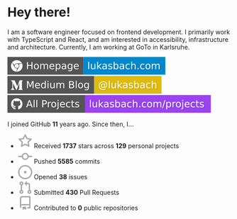 # Hey there!

I am a software engineer focused on frontend development. I primarily work with TypeScript and React, and am interested in accessibility, infrastructure and architecture. Currently, I am working at GoTo in Karlsruhe.

[![Homepage](./icons/homepage.svg)](https://lukasbach.com)
[![Medium Blog](./icons/medium.svg)](https://medium.com/@lukasbach)
[![My Projects](./icons/projects.svg)](https://lukasbach.com/projects)

I joined GitHub **11** years ago. Since then, I...

- ![](./icons/star.svg) Received **1737** stars across **129** personal projects
- ![](./icons/commit.svg) Pushed **5585** commits
- ![](./icons/issues.svg) Opened **38** issues
- ![](./icons/pr.svg) Submitted **430** Pull Requests
- ![](./icons/repo.svg) Contributed to **0** public repositories
